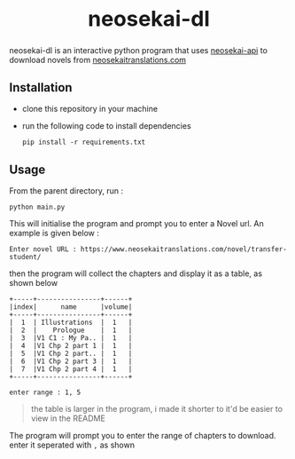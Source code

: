 <p align="center">
<h1 style='font-size:38px;' align="center">neosekai-dl</h1>
</p>

neosekai-dl is an interactive python program that uses [neosekai-api](https://github.com/john-erinjery/neosekai-api) to download novels from [neosekaitranslations.com](https://neosekaitranslations.com)

## Installation
- clone this repository in your machine
- run the following code to install dependencies

    ```batch
  pip install -r requirements.txt
  ```

## Usage

From the parent directory, run : 
```batch
python main.py
```

This will initialise the program and prompt you to enter a Novel url. An example is given below :

```batch
Enter novel URL : https://www.neosekaitranslations.com/novel/transfer-student/
```

then the program will collect the chapters and display it as a table, as shown below
```
+-----+----------------+------+
|index|      name      |volume|
+-----+----------------+------+
|  1  | Illustrations  |  1   |
|  2  |    Prologue    |  1   |
|  3  |V1 C1 : My Pa.. |  1   |
|  4  |V1 Chp 2 part 1 |  1   |
|  5  |V1 Chp 2 part.. |  1   |
|  6  |V1 Chp 2 part 3 |  1   |
|  7  |V1 Chp 2 part 4 |  1   |
+-----+----------------+------+

enter range : 1, 5
```
> the table is larger in the program, i made it shorter to it'd be easier to view in the README

The program will prompt you to enter the range of chapters to download. enter it seperated with ```,``` as shown
